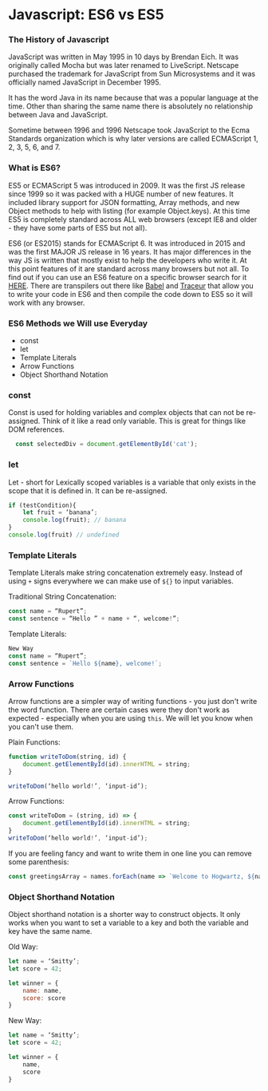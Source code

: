 # Javascript: ES6 vs ES5

### The History of Javascript
JavaScript was written in May 1995 in 10 days by Brendan Eich.  It was originally called Mocha but was later renamed to LiveScript.  Netscape purchased the trademark for JavaScript from Sun Microsystems and it was officially named JavaScript in December 1995.

It has the word Java in its name because that was a popular language at the time.  Other than sharing the same name there is absolutely no relationship between Java and JavaScript.

Sometime between 1996 and 1996 Netscape took JavaScript to the Ecma Standards organization which is why later versions are called ECMAScript 1, 2, 3, 5, 6, and 7.

### What is ES6?
ES5 or ECMAScript 5 was introduced in 2009.  It was the first JS release since 1999 so it was packed with a HUGE number of new features.  It included library support for JSON formatting, Array methods, and new Object methods to help with listing (for example Object.keys).  At this time ES5 is completely standard across ALL web browsers (except IE8 and older - they have some parts of ES5 but not all).

ES6 (or ES2015) stands for ECMAScript 6.  It was introduced in 2015 and was the first MAJOR JS release in 16 years.  It has major differences in the way JS is written that mostly exist to help the developers who write it.  At this point features of it are standard across many browsers but not all.  To find out if you can use an ES6 feature on a specific browser search for it [HERE](https://caniuse.com/).  There are transpilers out there like [Babel](https://babeljs.io/) and [Traceur](https://github.com/google/traceur-compiler) that allow you to write your code in ES6 and then compile the code down to ES5 so it will work with any browser.

### ES6 Methods we Will use Everyday
* const
* let
* Template Literals
* Arrow Functions
* Object Shorthand Notation

### const
Const is used for holding variables and complex objects that can not be re-assigned.  Think of it like a read only variable.  This is great for things like DOM references.

```js
  const selectedDiv = document.getElementById('cat');
```

### let
Let - short for Lexically scoped variables is a variable that only exists in the scope that it is defined in.  It can be re-assigned.

```js
if (testCondition){
	let fruit = ‘banana’;
	console.log(fruit); // banana
}
console.log(fruit) // undefined

```
### Template Literals
Template Literals make string concatenation extremely easy.  Instead of using `+` signs everywhere we can make use of `${}` to input variables.

Traditional String Concatenation:
```js
const name = “Rupert”;
const sentence = “Hello ” + name + “, welcome!”;
```
Template Literals:
```js
New Way
const name = “Rupert”;
const sentence = `Hello ${name}, welcome!`;
```

### Arrow Functions
Arrow functions are a simpler way of writing functions - you just don't write the word function.  There are certain cases were they don't work as expected - especially  when you are using `this`.  We will let you know when you can't use them.

Plain Functions:
```js
function writeToDom(string, id) {
	document.getElementById(id).innerHTML = string;
}

writeToDom(‘hello world!’, ‘input-id’);
```

Arrow Functions:
```js
const writeToDom = (string, id) => {
	document.getElementById(id).innerHTML = string;
}
writeToDom(‘hello world!’, ‘input-id’);
```

If you are feeling fancy and want to write them in one line you can remove some parenthesis:
```js
const greetingsArray = names.forEach(name => `Welcome to Hogwartz, ${name}`;
```

### Object Shorthand Notation
Object shorthand notation is a shorter way to construct objects.  It only works when you want to set a variable to a key and both the variable and key have the same name.

Old Way:
```js
let name = ‘Smitty’;
let score = 42;

let winner = {
	name: name,
	score: score
}
```

New Way:
```js
let name = ‘Smitty’;
let score = 42;

let winner = {
	name,
	score
}
```